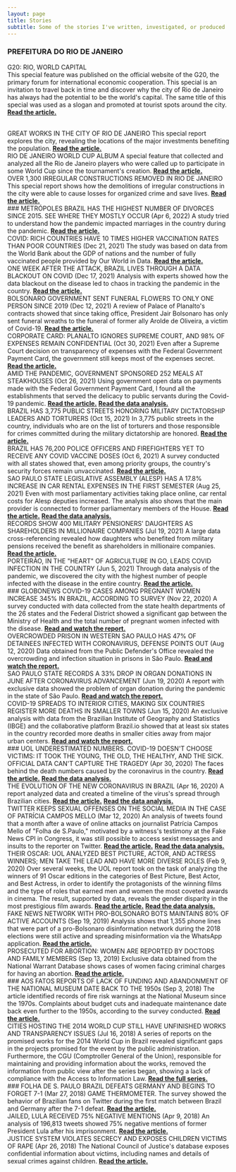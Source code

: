 ```yaml
---
layout: page
title: Stories
subtitle: Some of the stories I've written, investigated, or produced
---
```

### PREFEITURA DO RIO DE JANEIRO

G20: RIO, WORLD CAPITAL  
This special feature was published on the official website of the G20, the primary forum for international economic cooperation. This special is an invitation to travel back in time and discover why the city of Rio de Janeiro has always had the potential to be the world's capital. The same title of this special was used as a slogan and promoted at tourist spots around the city.  
<a href="https://prefeitura-rio.github.io/G20Dataviz/"><strong>Read the article.</strong></a>

<br>
GREAT WORKS IN THE CITY OF RIO DE JANEIRO  
This special report explores the city, revealing the locations of the major investments benefiting the population.  
<a href="https://viz.dados.rio/#/obras"><strong>Read the article.</strong></a>

<br>
RIO DE JANEIRO WORLD CUP ALBUM  
A special feature that collected and analyzed all the Rio de Janeiro players who were called up to participate in some World Cup since the tournament's creation.  
<a href="https://www.dados.rio/especiais/copa-do-mundo-carioca"><strong>Read the article.</strong></a>

<br>
OVER 1,300 IRREGULAR CONSTRUCTIONS REMOVED IN RIO DE JANEIRO  
This special report shows how the demolitions of irregular constructions in the city were able to cause losses for organized crime and save lives.  
<a href="https://viz.dados.rio/#/especial-seop/demolicoes"><strong>Read the article.</strong></a>

<br>
### METRÓPOLES
BRAZIL HAS THE HIGHEST NUMBER OF DIVORCES SINCE 2015. SEE WHERE THEY MOSTLY OCCUR (Apr 6, 2022)  
A study tried to understand how the pandemic impacted marriages in the country during the pandemic.  
<a href="https://www.metropoles.com/brasil/brasil-tem-maior-no-de-divorcios-desde-2015-veja-onde-mais-se-separa"><strong>Read the article.</strong></a>

<br>
COVID: RICH COUNTRIES HAVE 10 TIMES HIGHER VACCINATION RATES THAN POOR COUNTRIES (Dec 21, 2021)  
The study was based on data from the World Bank about the GDP of nations and the number of fully vaccinated people provided by Our World in Data.  
<a href="https://www.metropoles.com/brasil/covid-paises-ricos-tem-media-de-imunizados-10-vezes-maior-que-pobres"><strong>Read the article.</strong></a>

<br>
ONE WEEK AFTER THE ATTACK, BRAZIL LIVES THROUGH A DATA BLACKOUT ON COVID (Dec 17, 2021)  
Analysis with experts showed how the data blackout on the disease led to chaos in tracking the pandemic in the country.  
<a href="https://www.metropoles.com/brasil/uma-semana-depois-de-ataque-brasil-vive-apagao-de-dados-sobre-a-covid"><strong>Read the article.</strong></a>

<br>
BOLSONARO GOVERNMENT SENT FUNERAL FLOWERS TO ONLY ONE PERSON SINCE 2019 (Dec 12, 2021)  
A review of Palace of Planalto's contracts showed that since taking office, President Jair Bolsonaro has only sent funeral wreaths to the funeral of former ally Arolde de Oliveira, a victim of Covid-19.  
<a href="https://www.metropoles.com/brasil/planalto-compra-coroas-funebres-mas-nao-divulga-a-quem-homenageou"><strong>Read the article.</strong></a>

<br>
CORPORATE CARD: PLANALTO IGNORES SUPREME COURT, AND 98% OF EXPENSES REMAIN CONFIDENTIAL (Oct 30, 2021)  
Even after a Supreme Court decision on transparency of expenses with the Federal Government Payment Card, the government still keeps most of the expenses secret.  
<a href="https://www.metropoles.com/brasil/cartao-corporativo-planalto-ignora-stf-e-98-do-gasto-segue-sigiloso"><strong>Read the article.</strong></a>

<br>
AMID THE PANDEMIC, GOVERNMENT SPONSORED 252 MEALS AT STEAKHOUSES (Oct 26, 2021)  
Using government open data on payments made with the Federal Government Payment Card, I found all the establishments that served the delicacy to public servants during the Covid-19 pandemic.  
<a href="https://www.metropoles.com/brasil/em-meio-a-pandemia-governo-bancou-252-refeicoes-em-churrascarias"><strong>Read the article.</strong></a>  
<a href="https://github.com/juditecypreste/churrasco_pandemia"><strong>Read the data analysis.</strong></a>

<br>
BRAZIL HAS 3,775 PUBLIC STREETS HONORING MILITARY DICTATORSHIP LEADERS AND TORTURERS (Oct 15, 2021)  
In 3,775 public streets in the country, individuals who are on the list of torturers and those responsible for crimes committed during the military dictatorship are honored.  
<a href="https://www.metropoles.com/brasil/brasil-tem-3-775-vias-publicas-que-homenageiam-lideres-e-torturadores-da-ditadura-militar"><strong>Read the article.</strong></a>

<br>
BRAZIL HAS 76,200 POLICE OFFICERS AND FIREFIGHTERS YET TO RECEIVE ANY COVID VACCINE DOSES (Oct 6, 2021)  
A survey conducted with all states showed that, even among priority groups, the country's security forces remain unvaccinated.  
<a href="https://www.metropoles.com/brasil/brasil-tem-762-mil-policiais-e-bombeiros-ainda-sem-nenhuma-dose-da-vacina"><strong>Read the article.</strong></a>

<br>
SAO PAULO STATE LEGISLATIVE ASSEMBLY (ALESP) HAS A 17.8% INCREASE IN CAR RENTAL EXPENSES IN THE FIRST SEMESTER (Aug 25, 2021)  
Even with most parliamentary activities taking place online, car rental costs for Alesp deputies increased. The analysis also shows that the main provider is connected to former parliamentary members of the House.  
<a href="https://www.metropoles.com/brasil/alesp-tem-alta-de-178-em-gastos-com-locacao-de-carros-no-1o-semestre"><strong>Read the article.</strong></a>  
<a href="https://github.com/juditecypreste/as-vitimas-do-coronavirus"><strong>Read the data analysis.</strong></a>

<br>
RECORDS SHOW 400 MILITARY PENSIONERS' DAUGHTERS AS SHAREHOLDERS IN MILLIONAIRE COMPANIES (Jul 19, 2021)  
A large data cross-referencing revealed how daughters who benefited from military pensions received the benefit as shareholders in millionaire companies.  
<a href="https://www.metropoles.com/brasil/registros-mostram-400-filhas-pensionistas-de-militares-como-socias-de-empresas-milionarias"><strong>Read the article.</strong></a>

<br>
PORTEIRÃO, IN THE "HEART" OF AGRICULTURE IN GO, LEADS COVID INFECTION IN THE COUNTRY (Jun 5, 2021)  
Through data analysis of the pandemic, we discovered the city with the highest number of people infected with the disease in the entire country.  
<a href="https://www.metropoles.com/brasil/porteirao-no-coracao-do-agro-em-go-lidera-infeccao-por-covid-no-pais"><strong>Read the article.</strong></a>

<br>
### GLOBONEWS
COVID-19 CASES AMONG PREGNANT WOMEN INCREASE 345% IN BRAZIL, ACCORDING TO SURVEY (Nov 22, 2020)  
A survey conducted with data collected from the state health departments of the 26 states and the Federal District showed a significant gap between the Ministry of Health and the total number of pregnant women infected with the disease.  
<a href="https://g1.globo.com/sp/sao-paulo/noticia/2020/11/22/casos-de-covid-19-entre-gravidas-aumenta-345percent-no-brasil-indica-levantamento.ghtml"><strong>Read and watch the report.</strong></a>

<br>
OVERCROWDED PRISON IN WESTERN SAO PAULO HAS 47% OF DETAINEES INFECTED WITH CORONAVIRUS, DEFENSE POINTS OUT (Aug 12, 2020)  
Data obtained from the Public Defender's Office revealed the overcrowding and infection situation in prisons in São Paulo.  
<a href="https://g1.globo.com/sp/sao-paulo/noticia/2020/08/12/presidio-superlotado-na-zona-oeste-de-sp-tem-47percent-dos-detentos-contaminados-por-coronavirus-diz-defensoria.ghtml"><strong>Read and watch the report.</strong></a>

<br>
SAO PAULO STATE RECORDS A 33% DROP IN ORGAN DONATIONS IN JUNE AFTER CORONAVIRUS ADVANCEMENT (Jun 19, 2020)  
A report with exclusive data showed the problem of organ donation during the pandemic in the state of São Paulo.  
<a href="https://g1.globo.com/sp/sao-paulo/noticia/2020/06/19/estado-de-sp-tem-queda-de-33percent-na-doacao-de-orgaos-em-junho.ghtml"><strong>Read and watch the report.</strong></a>

<br>
COVID-19 SPREADS TO INTERIOR CITIES, MAKING SIX COUNTRIES REGISTER MORE DEATHS IN SMALLER TOWNS (Jun 15, 2020)  
An exclusive analysis with data from the Brazilian Institute of Geography and Statistics (IBGE) and the collaborative platform Brazil.io showed that at least six states in the country recorded more deaths in smaller cities away from major urban centers.  
<a href="https://g1.globo.com/bemestar/coronavirus/noticia/2020/06/15/interiorizacao-da-covid-19-faz-seis-estados-do-pais-registrarem-mais-mortes-em-cidades-interioranas.ghtml"><strong>Read and watch the report.</strong></a>

<br>
### UOL
UNDERESTIMATED NUMBERS. COVID-19 DOESN'T CHOOSE VICTIMS: IT TOOK THE YOUNG, THE OLD, THE HEALTHY, AND THE SICK. OFFICIAL DATA CAN'T CAPTURE THE TRAGEDY (Apr 30, 2020)  
The faces behind the death numbers caused by the coronavirus in the country.  
<a href="https://noticias.uol.com.br/reportagens-especiais/as-vitimas-do-coronavirus/index.htm"><strong>Read the article.</strong></a>  
<a href="https://github.com/juditecypreste/as-vitimas-do-coronavirus"><strong>Read the data analysis.</strong></a>

<br>
THE EVOLUTION OF THE NEW CORONAVIRUS IN BRAZIL (Apr 16, 2020)  
A report analyzed data and created a timeline of the virus's spread through Brazilian cities.  
<a href="https://noticias.uol.com.br/saude/ultimas-noticias/redacao/2020/04/16/coronavirus-avanca-para-o-interior-do-brasil-veja-evolucao-em-mapa.htm"><strong>Read the article.</strong></a>  
<a href="https://github.com/juditecypreste/linha-do-tempo-cidades-infectadas-com-coronavirus-no-Brasil"><strong>Read the data analysis.</strong></a>

<br>
TWITTER KEEPS SEXUAL OFFENSES ON THE SOCIAL MEDIA IN THE CASE OF PATRÍCIA CAMPOS MELLO (Mar 12, 2020)  
An analysis of tweets found that a month after a wave of online attacks on journalist Patrícia Campos Mello of "Folha de S.Paulo," motivated by a witness's testimony at the Fake News CPI in Congress, it was still possible to access sexist messages and insults to the reporter on Twitter.  
<a href="https://noticias.uol.com.br/politica/ultimas-noticias/2020/03/12/patricia-campos-mello-ataques-twitter.htm"><strong>Read the article.</strong></a>  
<a href="https://github.com/juditecypreste/analise-tweets-contra-jornalista-patricia-campos-mello"><strong>Read the data analysis.</strong></a>

<br>
THEIR OSCAR: UOL ANALYZED BEST PICTURE, ACTOR, AND ACTRESS WINNERS; MEN TAKE THE LEAD AND HAVE MORE DIVERSE ROLES (Feb 9, 2020)  
Over several weeks, the UOL report took on the task of analyzing the winners of 91 Oscar editions in the categories of Best Picture, Best Actor, and Best Actress, in order to identify the protagonists of the winning films and the type of roles that earned men and women the most coveted awards in cinema. The result, supported by data, reveals the gender disparity in the most prestigious film awards.  
<a href="https://entretenimento.uol.com.br/reportagens-especiais/apos-91-edicoes-o-oscar-ainda-e-um-clube-do-bolinha/index.htm#tematico-1"><strong>Read the article.</strong></a>  
<a href="https://github.com/juditecypreste/Scraper-Oscar"><strong>Read the data analysis.</strong></a>

<br>
FAKE NEWS NETWORK WITH PRO-BOLSONARO BOTS MAINTAINS 80% OF ACTIVE ACCOUNTS (Sep 19, 2019)  
Analysis shows that 1,355 phone lines that were part of a pro-Bolsonaro disinformation network during the 2018 elections were still active and spreading misinformation via the WhatsApp application.  
<a href="https://noticias.uol.com.br/politica/ultimas-noticias/2019/09/19/fake-news-pro-bolsonaro-whatsapp-eleicoes-robos-disparo-em-massa.htm"><strong>Read the article.</strong></a>

<br>
PROSECUTED FOR ABORTION: WOMEN ARE REPORTED BY DOCTORS AND FAMILY MEMBERS (Sep 13, 2019)  
Exclusive data obtained from the National Warrant Database shows cases of women facing criminal charges for having an abortion.  
<a href="https://www.uol.com.br/universa/noticias/redacao/2019/09/13/prisoes-e-muito-dinheiro-do-sus-as-historias-reveladas-do-aborto-no-pais.htm"><strong>Read the article.</strong></a>

<br>
### AOS FATOS
REPORTS OF LACK OF FUNDING AND ABANDONMENT OF THE NATIONAL MUSEUM DATE BACK TO THE 1950s (Sep 3, 2018)  
The article identified records of fire risk warnings at the National Museum since the 1970s. Complaints about budget cuts and inadequate maintenance date back even further to the 1950s, according to the survey conducted.  
<a href="https://www.aosfatos.org/noticias/relatos-de-falta-de-verba-e-abandono-do-museu-nacional-remontam-decada-de-1950/"><strong>Read the article.</strong></a>

<br>
CITIES HOSTING THE 2014 WORLD CUP STILL HAVE UNFINISHED WORKS AND TRANSPARENCY ISSUES (Jul 16, 2018)  
A series of reports on the promised works for the 2014 World Cup in Brazil revealed significant gaps in the projects promised for the event by the public administration. Furthermore, the CGU (Comptroller General of the Union), responsible for maintaining and providing information about the works, removed the information from public view after the series began, showing a lack of compliance with the Access to Information Law.  
<a href="https://www.aosfatos.org/noticias/cidades-sede-da-copa-de-2014-ainda-tem-obras-por-fazer-e-problemas-de-transparencia/"><strong>Read the full series.</strong></a>

<br>
### FOLHA DE S. PAULO
BRAZIL DEFEATS GERMANY AND BEGINS TO FORGET 7-1 (Mar 27, 2018)  
GAME THERMOMETER. The survey showed the behavior of Brazilian fans on Twitter during the first match between Brazil and Germany after the 7-1 defeat.  
<a href="https://www1.folha.uol.com.br/esporte/2018/03/brasil-vence-alemanha-e-comeca-a-enterrar-o-7-a-1.shtml"><strong>Read the article.</strong></a>

<br>
JAILED, LULA RECEIVED 75% NEGATIVE MENTIONS (Apr 9, 2018)  
An analysis of 196,813 tweets showed 75% negative mentions of former President Lula after his imprisonment.  
<a href="https://www1.folha.uol.com.br/poder/2018/04/preso-lula-teve-75-de-mencoes-negativas.shtml"><strong>Read the article.</strong></a>

<br>
JUSTICE SYSTEM VIOLATES SECRECY AND EXPOSES CHILDREN VICTIMS OF RAPE (Apr 26, 2018)  
The National Council of Justice's database exposes confidential information about victims, including names and details of sexual crimes against children.  
<a href="https://www1.folha.uol.com.br/cotidiano/2018/04/sistema-da-justica-viola-sigilo-e-expoe-criancas-vitimas-de-estupro.shtml"><strong>Read the article.</strong></a>